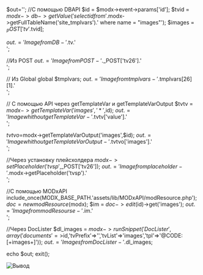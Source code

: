 $out='';
//С помощью DBAPI
$id = $modx->event->params['id'];
$tvid = $modx->db->getValue('select id from '.$modx->getFullTableName('site_tmplvars').' where name = "images"');
$images = $_POST['tv'.$tvid];


$out.='Image from DB - '.$tv.'<br>';

//Из POST
$out.='Image from POST - '.$_POST['tv26'].'<br>';

// Из Global
global $tmplvars;
$out.='Image from tmplvars - '.$tmplvars[26][1].'<br>';

// C помощью API через getTemplateVar и getTemplateVarOutput
$tvtv = $modx->getTemplateVar('images','*',$id);
$out.='Image whith out getTemplateVar - '.$tvtv['value'].'<br>';

$tvtvo =$modx->getTemplateVarOutput('images',$id);
$out.='Image whith out getTemplateVarOutput - '.$tvtvo['images'].'<br>';

//Через установку плейсхолдера
$modx->setPlaceholder('tvsp',$_POST['tv26']);
$out.='Image from placeholder - '.$modx->getPlaceholder('tvsp').'<br>';

//С помощью MODxAPI
include_once(MODX_BASE_PATH.'assets/lib/MODxAPI/modResource.php');
$doc = new modResource($modx);
$im = $doc->edit($id)->get('images');
$out.='Image from modResourse - '.$im.'<br>';

//Через DocLister
$dl_images = $modx->runSnippet('DocLister',array('documents'=>$id,'tvPrefix'=>'','tvList'=>'images','tpl'=>'@CODE: [+images+]'));
$out.='Images from DocLister - '.$dl_images;

echo $out;
exit();

![Вывод](https://github.com/media_kot/docs/images/gettv.jpg)